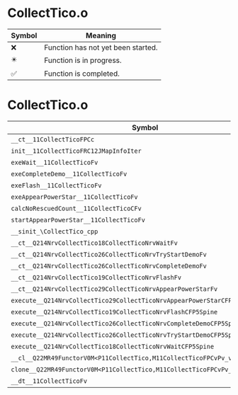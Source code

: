 # CollectTico.o
| Symbol | Meaning 
| ------------- | ------------- 
| :x: | Function has not yet been started. 
| :eight_pointed_black_star: | Function is in progress. 
| :white_check_mark: | Function is completed. 


# CollectTico.o
| Symbol | Decompiled? |
| ------------- | ------------- |
| `__ct__11CollectTicoFPCc` | :x: |
| `init__11CollectTicoFRC12JMapInfoIter` | :x: |
| `exeWait__11CollectTicoFv` | :x: |
| `exeCompleteDemo__11CollectTicoFv` | :x: |
| `exeFlash__11CollectTicoFv` | :x: |
| `exeAppearPowerStar__11CollectTicoFv` | :x: |
| `calcNoRescuedCount__11CollectTicoCFv` | :x: |
| `startAppearPowerStar__11CollectTicoFv` | :x: |
| `__sinit_\CollectTico_cpp` | :x: |
| `__ct__Q214NrvCollectTico18CollectTicoNrvWaitFv` | :x: |
| `__ct__Q214NrvCollectTico26CollectTicoNrvTryStartDemoFv` | :x: |
| `__ct__Q214NrvCollectTico26CollectTicoNrvCompleteDemoFv` | :x: |
| `__ct__Q214NrvCollectTico19CollectTicoNrvFlashFv` | :x: |
| `__ct__Q214NrvCollectTico29CollectTicoNrvAppearPowerStarFv` | :x: |
| `execute__Q214NrvCollectTico29CollectTicoNrvAppearPowerStarCFP5Spine` | :x: |
| `execute__Q214NrvCollectTico19CollectTicoNrvFlashCFP5Spine` | :x: |
| `execute__Q214NrvCollectTico26CollectTicoNrvCompleteDemoCFP5Spine` | :x: |
| `execute__Q214NrvCollectTico26CollectTicoNrvTryStartDemoCFP5Spine` | :x: |
| `execute__Q214NrvCollectTico18CollectTicoNrvWaitCFP5Spine` | :x: |
| `__cl__Q22MR49FunctorV0M<P11CollectTico,M11CollectTicoFPCvPv_v>CFv` | :x: |
| `clone__Q22MR49FunctorV0M<P11CollectTico,M11CollectTicoFPCvPv_v>CFP7JKRHeap` | :x: |
| `__dt__11CollectTicoFv` | :x: |
